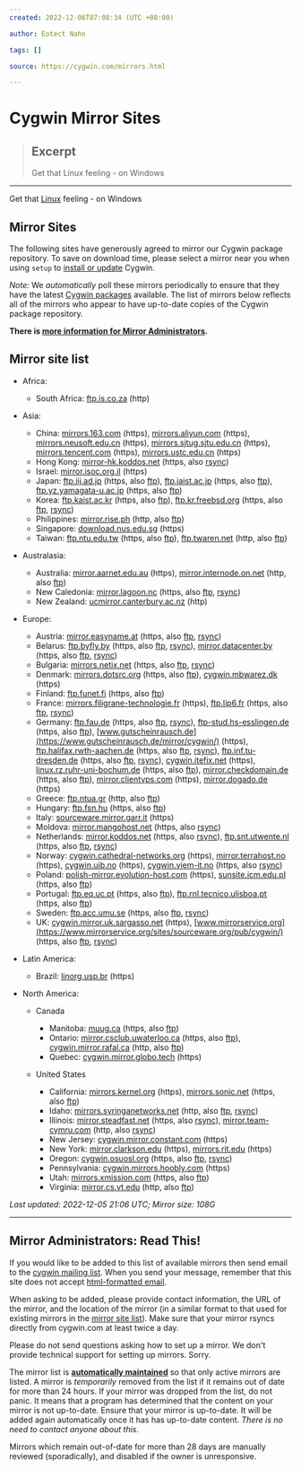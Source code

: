```yaml
---
created: 2022-12-06T07:08:34 (UTC +08:00)

author: Eotect Nahn

tags: []

source: https://cygwin.com/mirrors.html

---
```


# Cygwin Mirror Sites

> ## Excerpt
> Get that Linux feeling - on Windows

---
Get that [Linux](https://www.linuxfoundation.org/) feeling - on Windows

## Mirror Sites

The following sites have generously agreed to mirror our Cygwin package repository. To save on download time, please select a mirror near you when using `setup` to [install or update](https://cygwin.com/install.html) Cygwin.

_Note:_ We _automatically_ poll these mirrors periodically to ensure that they have the latest [Cygwin packages](https://cygwin.com/packages) available. The list of mirrors below reflects all of the mirrors who appear to have up-to-date copies of the Cygwin package repository.

**There is [more information for Mirror Administrators](https://cygwin.com/mirrors.html#mirroradmin).**  

## Mirror site list

  
-   Africa:
    -   South Africa: [ftp.is.co.za](http://ftp.is.co.za/mirrors/cygwin/) (http)
  
-   Asia:
    -   China: [mirrors.163.com](https://mirrors.163.com/cygwin/) (https), [mirrors.aliyun.com](https://mirrors.aliyun.com/cygwin/) (https), [mirrors.neusoft.edu.cn](https://mirrors.neusoft.edu.cn/cygwin/) (https), [mirrors.sjtug.sjtu.edu.cn](https://mirrors.sjtug.sjtu.edu.cn/cygwin/) (https), [mirrors.tencent.com](https://mirrors.tencent.com/cygwin/) (https), [mirrors.ustc.edu.cn](https://mirrors.ustc.edu.cn/cygwin/) (https)
    -   Hong Kong: [mirror-hk.koddos.net](https://mirror-hk.koddos.net/cygwin/) (https, also [rsync](rsync://mirror-hk.koddos.net/cygwin/))
    -   Israel: [mirror.isoc.org.il](https://mirror.isoc.org.il/pub/cygwin/) (https)
    -   Japan: [ftp.iij.ad.jp](https://ftp.iij.ad.jp/pub/cygwin/) (https, also [ftp](ftp://ftp.iij.ad.jp/pub/cygwin/)), [ftp.jaist.ac.jp](https://ftp.jaist.ac.jp/pub/cygwin/) (https, also [ftp](ftp://ftp.jaist.ac.jp/pub/cygwin/)), [ftp.yz.yamagata-u.ac.jp](https://ftp.yz.yamagata-u.ac.jp/pub/cygwin/) (https, also [ftp](ftp://ftp.yz.yamagata-u.ac.jp/pub/cygwin/))
    -   Korea: [ftp.kaist.ac.kr](https://ftp.kaist.ac.kr/cygwin/) (https, also [ftp](ftp://ftp.kaist.ac.kr/cygwin/)), [ftp.kr.freebsd.org](https://ftp.kr.freebsd.org/pub/cygwin.com/cygwin/) (https, also [ftp](ftp://ftp.kr.freebsd.org/pub/cygwin.com/cygwin/), [rsync](rsync://ftp.kr.freebsd.org/cygwin/cygwin/))
    -   Philippines: [mirror.rise.ph](http://mirror.rise.ph/cygwin/cygwin/) (http, also [ftp](ftp://mirror.rise.ph/cygwin/cygwin/))
    -   Singapore: [download.nus.edu.sg](https://download.nus.edu.sg/mirror/cygwin/) (https)
    -   Taiwan: [ftp.ntu.edu.tw](https://ftp.ntu.edu.tw/pub/cygwin/) (https, also [ftp](ftp://ftp.ntu.edu.tw/pub/cygwin/)), [ftp.twaren.net](http://ftp.twaren.net/Unix/sourceware.org/cygwin/) (http, also [ftp](ftp://ftp.twaren.net/Unix/sourceware.org/cygwin/))
  
-   Australasia:
    -   Australia: [mirror.aarnet.edu.au](https://mirror.aarnet.edu.au/pub/sourceware/cygwin/) (https), [mirror.internode.on.net](http://mirror.internode.on.net/pub/cygwin/) (http, also [ftp](ftp://mirror.internode.on.net/pub/cygwin/))
    -   New Caledonia: [mirror.lagoon.nc](https://mirror.lagoon.nc/cygwin/) (https, also [ftp](ftp://mirror.lagoon.nc/cygwin/), [rsync](rsync://mirror.lagoon.nc/cygwin/))
    -   New Zealand: [ucmirror.canterbury.ac.nz](http://ucmirror.canterbury.ac.nz/cygwin/) (http)
  
-   Europe:
    -   Austria: [mirror.easyname.at](https://mirror.easyname.at/cygwin/) (https, also [ftp](ftp://mirror.easyname.at/cygwin/), [rsync](rsync://mirror.easyname.at/cygwin/))
    -   Belarus: [ftp.byfly.by](https://ftp.byfly.by/pub/cygwin/) (https, also [ftp](ftp://ftp.byfly.by/pub/cygwin/), [rsync](rsync://ftp.byfly.by/cygwin/)), [mirror.datacenter.by](https://mirror.datacenter.by/pub/mirrors/cygwin/) (https, also [ftp](ftp://mirror.datacenter.by/pub/mirrors/cygwin/), [rsync](rsync://mirror.datacenter.by/cygwin/))
    -   Bulgaria: [mirrors.netix.net](https://mirrors.netix.net/cygwin/) (https, also [ftp](ftp://mirrors.netix.net/cygwin/), [rsync](rsync://mirrors.netix.net/cygwin/))
    -   Denmark: [mirrors.dotsrc.org](https://mirrors.dotsrc.org/cygwin/) (https, also [ftp](ftp://mirrors.dotsrc.org/mirrors/cygwin/)), [cygwin.mbwarez.dk](https://cygwin.mbwarez.dk/) (https)
    -   Finland: [ftp.funet.fi](https://ftp.funet.fi/pub/mirrors/sourceware.org/pub/cygwin/) (https, also [ftp](ftp://ftp.funet.fi/pub/mirrors/sourceware.org/pub/cygwin/))
    -   France: [mirrors.filigrane-technologie.fr](https://mirrors.filigrane-technologie.fr/cygwin/) (https), [ftp.lip6.fr](https://ftp.lip6.fr/pub/cygwin/) (https, also [ftp](ftp://ftp.lip6.fr/pub/cygwin/), [rsync](rsync://ftp.lip6.fr/ftp/pub/cygwin/))
    -   Germany: [ftp.fau.de](https://ftp.fau.de/cygwin/) (https, also [ftp](ftp://ftp.fau.de/cygwin/), [rsync](rsync://ftp.fau.de/cygwin/)), [ftp-stud.hs-esslingen.de](https://ftp-stud.hs-esslingen.de/pub/Mirrors/sources.redhat.com/cygwin/) (https, also [ftp](ftp://ftp-stud.hs-esslingen.de/pub/Mirrors/sources.redhat.com/cygwin/)), [www.gutscheinrausch.de](https://www.gutscheinrausch.de/mirror/cygwin/) (https), [ftp.halifax.rwth-aachen.de](https://ftp.halifax.rwth-aachen.de/cygwin/) (https, also [ftp](ftp://ftp.halifax.rwth-aachen.de/cygwin/), [rsync](rsync://ftp.halifax.rwth-aachen.de/cygwin/)), [ftp.inf.tu-dresden.de](https://ftp.inf.tu-dresden.de/software/windows/cygwin32/) (https, also [ftp](ftp://ftp.inf.tu-dresden.de/software/windows/cygwin32/), [rsync](rsync://ftp.inf.tu-dresden.de/cygwin/)), [cygwin.itefix.net](https://cygwin.itefix.net/) (https), [linux.rz.ruhr-uni-bochum.de](https://linux.rz.ruhr-uni-bochum.de/download/cygwin/) (https, also [ftp](ftp://linux.rz.ruhr-uni-bochum.de/cygwin/)), [mirror.checkdomain.de](https://mirror.checkdomain.de/cygwin/) (https, also [ftp](ftp://mirror.checkdomain.de/cygwin/)), [mirror.clientvps.com](https://mirror.clientvps.com/cygwin/) (https), [mirror.dogado.de](https://mirror.dogado.de/cygwin/) (https)
    -   Greece: [ftp.ntua.gr](http://ftp.ntua.gr/pub/pc/cygwin/) (http, also [ftp](ftp://ftp.ntua.gr/pub/pc/cygwin/))
    -   Hungary: [ftp.fsn.hu](https://ftp.fsn.hu/pub/cygwin/) (https, also [ftp](ftp://ftp.fsn.hu/pub/cygwin/))
    -   Italy: [sourceware.mirror.garr.it](https://sourceware.mirror.garr.it/cygwin/) (https)
    -   Moldova: [mirror.mangohost.net](https://mirror.mangohost.net/cygwin/) (https, also [rsync](rsync://mirror.mangohost.net/cygwin/))
    -   Netherlands: [mirror.koddos.net](https://mirror.koddos.net/cygwin/) (https, also [rsync](rsync://mirror.koddos.net/cygwin/)), [ftp.snt.utwente.nl](https://ftp.snt.utwente.nl/pub/software/cygwin/) (https, also [ftp](ftp://ftp.snt.utwente.nl/pub/software/cygwin/), [rsync](rsync://ftp.snt.utwente.nl/cygwin-ftp/))
    -   Norway: [cygwin.cathedral-networks.org](https://cygwin.cathedral-networks.org/) (https), [mirror.terrahost.no](https://mirror.terrahost.no/cygwin/) (https), [cygwin.uib.no](https://cygwin.uib.no/) (https), [cygwin.viem-it.no](https://cygwin.viem-it.no/) (https, also [rsync](rsync://mirrors.viem-it.no/cygwin/))
    -   Poland: [polish-mirror.evolution-host.com](https://polish-mirror.evolution-host.com/cygwin/) (https), [sunsite.icm.edu.pl](https://sunsite.icm.edu.pl/pub/cygnus/cygwin/) (https, also [ftp](ftp://sunsite.icm.edu.pl/pub/cygnus/cygwin/))
    -   Portugal: [ftp.eq.uc.pt](https://ftp.eq.uc.pt/software/pc/prog/cygwin/) (https, also [ftp](ftp://ftp.eq.uc.pt/pub/software/pc/prog/cygwin/)), [ftp.rnl.tecnico.ulisboa.pt](https://ftp.rnl.tecnico.ulisboa.pt/pub/cygwin/) (https, also [ftp](ftp://ftp.rnl.tecnico.ulisboa.pt/pub/cygwin/))
    -   Sweden: [ftp.acc.umu.se](https://ftp.acc.umu.se/mirror/cygwin/) (https, also [ftp](ftp://ftp.acc.umu.se/mirror/cygwin/), [rsync](rsync://ftp.acc.umu.se/mirror/cygwin/))
    -   UK: [cygwin.mirror.uk.sargasso.net](https://cygwin.mirror.uk.sargasso.net/) (https), [www.mirrorservice.org](https://www.mirrorservice.org/sites/sourceware.org/pub/cygwin/) (https, also [ftp](ftp://ftp.mirrorservice.org/sites/sourceware.org/pub/cygwin/), [rsync](rsync://rsync.mirrorservice.org/sourceware.org/pub/cygwin/))
  
-   Latin America:
    -   Brazil: [linorg.usp.br](https://linorg.usp.br/cygwin/) (https)
  
-   North America:
    -   Canada
        
        -   Manitoba: [muug.ca](https://muug.ca/mirror/cygwin/) (https, also [ftp](ftp://ftp.muug.ca/mirror/cygwin/))
        -   Ontario: [mirror.csclub.uwaterloo.ca](https://mirror.csclub.uwaterloo.ca/cygwin/) (https, also [ftp](ftp://mirror.csclub.uwaterloo.ca/cygwin/)), [cygwin.mirror.rafal.ca](http://cygwin.mirror.rafal.ca/) (http, also [ftp](ftp://cygwin.mirror.rafal.ca/pub/cygwin/))
        -   Quebec: [cygwin.mirror.globo.tech](https://cygwin.mirror.globo.tech/) (https)
        
          
        
    -   United States
        
        -   California: [mirrors.kernel.org](https://mirrors.kernel.org/sourceware/cygwin/) (https), [mirrors.sonic.net](https://mirrors.sonic.net/cygwin/) (https, also [ftp](ftp://mirrors.sonic.net/cygwin/))
        -   Idaho: [mirrors.syringanetworks.net](http://mirrors.syringanetworks.net/cygwin/) (http, also [ftp](ftp://mirrors.syringanetworks.net/cygwin/), [rsync](rsync://mirrors.syringanetworks.net/cygwin/))
        -   Illinois: [mirror.steadfast.net](https://mirror.steadfast.net/cygwin/) (https, also [rsync](rsync://mirror.steadfast.net/cygwin/)), [mirror.team-cymru.com](http://mirror.team-cymru.com/cygwin/) (http, also [rsync](rsync://mirror.team-cymru.com/cygwin/))
        -   New Jersey: [cygwin.mirror.constant.com](https://cygwin.mirror.constant.com/) (https)
        -   New York: [mirror.clarkson.edu](https://mirror.clarkson.edu/cygwin/) (https), [mirrors.rit.edu](https://mirrors.rit.edu/cygwin/) (https)
        -   Oregon: [cygwin.osuosl.org](https://cygwin.osuosl.org/) (https, also [ftp](ftp://cygwin.osuosl.org/pub/cygwin/), [rsync](rsync://rsync.osuosl.org/cygwin/))
        -   Pennsylvania: [cygwin.mirrors.hoobly.com](https://cygwin.mirrors.hoobly.com/) (https)
        -   Utah: [mirrors.xmission.com](https://mirrors.xmission.com/cygwin/) (https, also [ftp](ftp://mirrors.xmission.com/cygwin/))
        -   Virginia: [mirror.cs.vt.edu](http://mirror.cs.vt.edu/pub/cygwin/cygwin/) (http, also [ftp](ftp://mirror.cs.vt.edu/pub/cygwin/cygwin/))
        
          
        

_Last updated: 2022-12-05 21:06 UTC; Mirror size: 108G_

___

  

## Mirror Administrators: Read This!

If you would like to be added to this list of available mirrors then send email to the [cygwin mailing list](mailto:cygwin@cygwin.com). When you send your message, remember that this site does not accept [html-formatted email](http://sourceware.org/lists.html#html-mail).

When asking to be added, please provide contact information, the URL of the mirror, and the location of the mirror (in a similar format to that used for existing mirrors in the [mirror site list](https://cygwin.com/mirrors.html#sitelist)). Make sure that your mirror rsyncs directly from cygwin.com at least twice a day.

Please do not send questions asking how to set up a mirror. We don't provide technical support for setting up mirrors. Sorry.

The mirror list is [**automatically maintained**](https://cygwin.com/mirrors-report.html) so that only active mirrors are listed. A mirror is _temporarily_ removed from the list if it remains out of date for more than 24 hours. If your mirror was dropped from the list, do not panic. It means that a program has determined that the content on your mirror is not up-to-date. Ensure that your mirror is up-to-date. It will be added again automatically once it has has up-to-date content. _There is no need to contact anyone about this_.

Mirrors which remain out-of-date for more than 28 days are manually reviewed (sporadically), and disabled if the owner is unresponsive.
